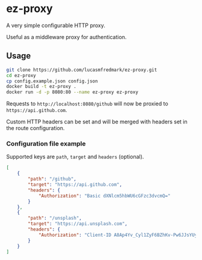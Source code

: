 # ez-proxy

A very simple configurable HTTP proxy.

Useful as a middleware proxy for authentication.

## Usage

```sh
git clone https://github.com/lucasmfredmark/ez-proxy.git
cd ez-proxy
cp config.example.json config.json
docker build -t ez-proxy .
docker run -d -p 8080:80 --name ez-proxy ez-proxy
```

Requests to `http://localhost:8080/github` will now be proxied to `https://api.github.com`.

Custom HTTP headers can be set and will be merged with headers set in the route configuration.

### Configuration file example

Supported keys are `path`, `target` and `headers` (optional).

```json
[
    {
        "path": "/github",
        "target": "https://api.github.com",
        "headers": {
            "Authorization": "Basic dXNlcm5hbWU6cGFzc3dvcmQ="
        }
    },
    {
        "path": "/unsplash",
        "target": "https://api.unsplash.com",
        "headers": {
            "Authorization": "Client-ID A8Ap4Yv_Cyl1ZyF6BZhKv-Pw6JJsYUyhg4YmsBolYjA"
        }
    }
]
```
